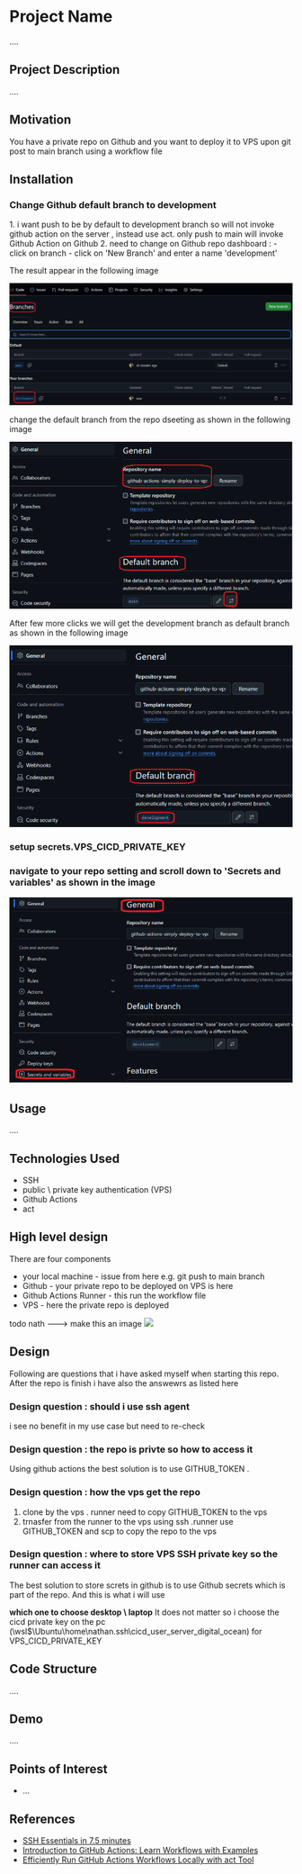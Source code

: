 <h1>Project Name</h1>
....

<h2>Project Description</h2>
....

<h2>Motivation</h2>
You have a private repo on Github and you want to deploy it to VPS upon git post to main branch using a workflow file

<h2>Installation</h2>

<h3>Change Github default branch to development</h3>
1. i want push to be by default to development branch so will not invoke github action on the server , instead use act. only push to main will invoke Github Action on Github
2. need to change on Github repo dashboard :
- click on branch
- click on 'New Branch' and enter a name 'development'
  
The result appear in the following image

<img src='./figs/created-development-branch-on-github-dashboard.png'/>

change the default branch from the repo dseeting as shown in the following image

<img src='./figs/change-default-branch.png'/>

After few more clicks we will get the development branch as default branch as shown in the following image

<img src='./figs/development-is-default-branch.png'>

<h3>setup secrets.VPS_CICD_PRIVATE_KEY<h3>

navigate to your repo setting and scroll down to 'Secrets and variables' as shown in the image

<img src='./figs/setting-secrets.png'>



<h2>Usage</h2>
....

<h2>Technologies Used</h2>
<ul>
<li>SSH</li>
 <li>public \ private key authentication (VPS)</li>
<li>Github Actions</li>
<li>act</li>
</ul>

<h2>High level design</h2>
There are four components
<ul>
<li>your local machine - issue from here e.g. git push to main branch</li>
<li>Github - your private repo to be deployed on VPS is here</li>
<li>Github Actions Runner - this run the workflow file</li>
<li>VPS - here the private repo is deployed</li>

</ul>
todo nath ---> make this an image
<img src='./figs/high-level-schema.drawio'/>

<h2>Design</h2>

Following are questions that i have asked myself when starting this repo. After the repo is finish i have also the answewrs as listed here

<h3>Design question : should i use ssh agent</h3>
i see no benefit in my use case but need to re-check

<h3>Design question : the repo is privte so how to access it</h3>
Using github actions the best solution is to use GITHUB_TOKEN .

<h3>Design question : how the vps get the repo</h3>

<ol>
<li>clone by the vps . runner need to copy GITHUB_TOKEN to the vps</li>
<li>trnasfer from the runner to the vps using ssh .runner use GITHUB_TOKEN and scp to copy the repo to the vps</li>
</ol>



<h3>Design question : where to store VPS SSH private key so the runner can access it </h3>
The best solution to store screts in github is to use Github secrets which is part of the repo. And this is what i will use

<strong>which one to choose desktop \ laptop</strong>
It does not matter so i choose the cicd private key on the pc (\\wsl$\Ubuntu\home\nathan\.ssh\cicd_user_server_digital_ocean) for VPS_CICD_PRIVATE_KEY 

<h2>Code Structure</h2>
....

<h2>Demo</h2>
....

<h2>Points of Interest</h2>
<ul>
    <li>...</li>
   
</ul>

<h2>References</h2>
<ul>
    <li><a href='https://www.youtube.com/watch?v=R48-UaZ4q1k'>SSH Essentials in 7.5 minutes </a></li>
    <li><a href='https://youtu.be/x239z6DdE0A?si=Di81DK0RrphVxkmZ'>Introduction to GitHub Actions: Learn Workflows with Examples</a></li>
    <li><a href='https://youtu.be/Mir-uLSQmwA?si=IYPgxQBjJOLtvGod'>Efficiently Run GitHub Actions Workflows Locally with act Tool </a></li>
    
</ul>
